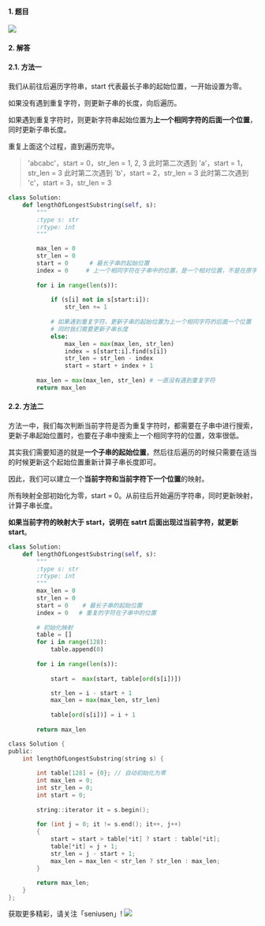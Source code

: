
#### 1. 题目

![](https://upload-images.jianshu.io/upload_images/11895466-53cf410738017faf.png?imageMogr2/auto-orient/strip%7CimageView2/2/w/1240)


#### 2. 解答

#### 2.1. 方法一

我们从前往后遍历字符串，start 代表最长子串的起始位置，一开始设置为零。

如果没有遇到重复字符，则更新子串的长度，向后遍历。

如果遇到重复字符时，则更新字符串起始位置为**上一个相同字符的后面一个位置**，同时更新子串长度。

重复上面这个过程，直到遍历完毕。

>'abcabc'，start = 0，str_len = 1, 2, 3
此时第二次遇到 'a'，start = 1，str_len = 3
此时第二次遇到 'b'，start = 2，str_len = 3
此时第二次遇到 'c'，start = 3，str_len = 3


```python
class Solution:
    def lengthOfLongestSubstring(self, s):
        """
        :type s: str
        :rtype: int
        """

        max_len = 0
        str_len = 0
        start = 0      # 最长子串的起始位置
        index = 0     # 上一个相同字符在子串中的位置，是一个相对位置，不是在原字符串中的位置
        
        for i in range(len(s)):
            
            if (s[i] not in s[start:i]):
                str_len += 1
               
            # 如果遇到重复字符，更新子串的起始位置为上一个相同字符的后面一个位置
            # 同时我们需要更新子串长度
            else:
                max_len = max(max_len, str_len)
                index = s[start:i].find(s[i])
                str_len = str_len - index
                start = start + index + 1 
                
        max_len = max(max_len, str_len) # 一直没有遇到重复字符
        return max_len
```
#### 2.2. 方法二

方法一中，我们每次判断当前字符是否为重复字符时，都需要在子串中进行搜索，更新子串起始位置时，也要在子串中搜索上一个相同字符的位置，效率很低。

其实我们需要知道的就是**一个子串的起始位置**，然后往后遍历的时候只需要在适当的时候更新这个起始位置重新计算子串长度即可。

因此，我们可以建立一个**当前字符和当前字符下一个位置**的映射。

所有映射全部初始化为零，start = 0。从前往后开始遍历字符串，同时更新映射，计算子串长度。

**如果当前字符的映射大于 start，说明在 satrt 后面出现过当前字符，就更新 start**。


```python
class Solution:
    def lengthOfLongestSubstring(self, s):
        """
        :type s: str
        :rtype: int
        """
        max_len = 0
        str_len = 0
        start = 0    # 最长子串的起始位置
        index = 0   # 重复的字符在子串中的位置
        
        # 初始化映射
        table = []
        for i in range(128):
            table.append(0)
                
        for i in range(len(s)):
            
            start =  max(start, table[ord(s[i])])

            str_len = i - start + 1    
            max_len = max(max_len, str_len)
            
            table[ord(s[i])] = i + 1
            
        return max_len
```

```c
class Solution {
public:
    int lengthOfLongestSubstring(string s) {
        
        int table[128] = {0}; // 自动初始化为零
        int max_len = 0;
        int str_len = 0;
        int start = 0;
        
        string::iterator it = s.begin();
            
        for (int j = 0; it != s.end(); it++, j++)
        {
            start = start > table[*it] ? start : table[*it];
            table[*it] = j + 1;
            str_len = j - start + 1;
            max_len = max_len < str_len ? str_len : max_len;
        }
        
        return max_len;
    }
};
```

获取更多精彩，请关注「seniusen」! 
![](https://upload-images.jianshu.io/upload_images/11895466-ee82f7655f20bfeb.jpg?imageMogr2/auto-orient/strip%7CimageView2/2/w/1240)

